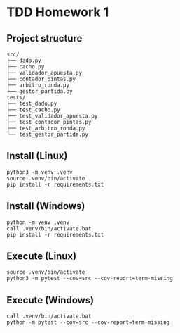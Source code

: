 # TDD Homework 1

## Project structure

```
src/
├── dado.py
├── cacho.py
├── validador_apuesta.py
├── contador_pintas.py
├── arbitro_ronda.py
└── gestor_partida.py
tests/
├── test_dado.py
├── test_cacho.py
├── test_validador_apuesta.py
├── test_contador_pintas.py
├── test_arbitro_ronda.py
└── test_gestor_partida.py
```

## Install (Linux)

```shell
python3 -m venv .venv
source .venv/bin/activate
pip install -r requirements.txt
```

## Install (Windows)

```shell
python -m venv .venv
call .venv/bin/activate.bat
pip install -r requirements.txt
```

## Execute (Linux)

```shell
source .venv/bin/activate
python3 -m pytest --cov=src --cov-report=term-missing
```

## Execute (Windows)

```shell
call .venv/bin/activate.bat
python -m pytest --cov=src --cov-report=term-missing
```
